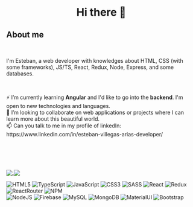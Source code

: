 <h1 align="center">  Hi there 👋 </h1>

## About me
<br/>

<p width="500"> I'm Esteban, a web developer with knowledges about HTML, CSS (with some frameworks), JS/TS, React, Redux, Node, Express, and some databases. <p>
  <br/>

<div style="margin-bottom: 50px;">
⚡ I’m currently learning <b>Angular</b> and I'd like to go into the <b>backend</b>. I'm open to new technologies and languages. <br/>
👯 I’m looking to collaborate on web applications or projects where I can learn more about this beautiful world. <br/>
📫 Can you talk to me in my profile of linkedIn:   https://www.linkedin.com/in/esteban-villegas-arias-developer/ <br/>
</div>

  
  <br/>
  <br/>
<a href="https://github.com/anuraghazra/github-readme-stats">
  <img align="center" src="https://github-readme-stats.vercel.app/api/top-langs/?username=jeva2002&theme=synthwave" />
</a>
<a href="https://github.com/anuraghazra/github-readme-stats">
  <img align="center" src="https://github-readme-stats.vercel.app/api?username=jeva2002&theme=synthwave" />
</a>

![HTML5](https://img.shields.io/badge/html5-%23E34F26.svg?style=for-the-badge&logo=html5&logoColor=white) 
![TypeScript](https://img.shields.io/badge/TypeScript-007ACC?style=for-the-badge&logo=typescript&logoColor=white)
![JavaScript](https://img.shields.io/badge/javascript-%23323330.svg?style=for-the-badge&logo=javascript&logoColor=%23F7DF1E) 
![CSS3](https://img.shields.io/badge/css3-%231572B6.svg?style=for-the-badge&logo=css3&logoColor=white) 
![SASS](https://img.shields.io/badge/SASS-ff69b4.svg?style=for-the-badge&logo=SASS&logoColor=white) 
![React](https://img.shields.io/badge/React-61DAFB.svg?style=for-the-badge&logo=React&logoColor=white) 
![Redux](https://img.shields.io/badge/Redux-593D88.svg?style=for-the-badge&logo=Redux&logoColor=white) 
![ReactRouter](https://img.shields.io/badge/React_Router-CA4245?style=for-the-badge&logo=react-router&logoColor=white)
![NPM](https://img.shields.io/badge/NPM-C8372A.svg?style=for-the-badge&logo=npm&logoColor=white)  
![NodeJS](https://img.shields.io/badge/Node.js-339933?style=for-the-badge&logo=nodedotjs&logoColor=white)
![Firebase](https://img.shields.io/badge/firebase-F4810A.svg?style=for-the-badge&logo=firebase&logoColor=white) 
![MySQL](https://img.shields.io/badge/MySQL-005C84?style=for-the-badge&logo=mysql&logoColor=white)
![MongoDB](https://img.shields.io/badge/MongoDB-4EA94B?style=for-the-badge&logo=mongodb&logoColor=white)
![MaterialUI](https://img.shields.io/badge/MaterialUI-007FFF?style=for-the-badge&logo=mui&logoColor=A86454) 
![Bootstrap](https://img.shields.io/badge/Bootstrap-7431F8.svg?style=for-the-badge&logo=Bootstrap&logoColor=white)

